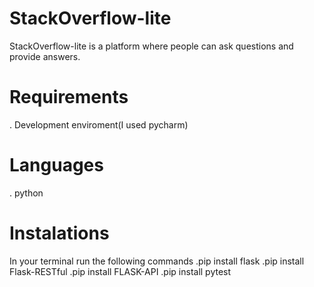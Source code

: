# StackOverflow-lite
StackOverflow-lite is a platform where people can ask questions and provide answers.

# Requirements
. Development enviroment(I used pycharm)

# Languages
. python 

# Instalations
In your terminal run the following commands
.pip install flask
.pip install Flask-RESTful
.pip install FLASK-API
.pip install pytest
